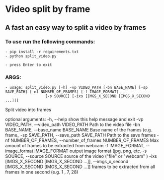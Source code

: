 # Video split by frame
## A fast an easy way to split a video by frames

### To use run the following commands:
    - pip install -r requirements.txt
    - python split_video.py
    
    - press Enter to exit

### ARGS:
    - usage: split_video.py [-h] -vp VIDEO_PATH [-bn BASE_NAME] [-sp SAVE_PATH] [-nf NUMBER_OF_FRAMES] [-f IMAGE_FORMAT]
                      [-s SOURCE] [-ixs [IMGS_X_SECOND [IMGS_X_SECOND ...]]]

Split video into frames

optional arguments:
    -h, --help            show this help message and exit
    -vp VIDEO_PATH, --video_path VIDEO_PATH
                        <Required> Path to the video file
    -bn BASE_NAME, --base_name BASE_NAME
                        Base name of the frames (e.g. frame_
    -sp SAVE_PATH, --save_path SAVE_PATH
                        Path to the save frames
    -nf NUMBER_OF_FRAMES, --number_of_frames NUMBER_OF_FRAMES
                        Max amount of frames to be extracted from webcam
    -f IMAGE_FORMAT, --image_format IMAGE_FORMAT
                        output image format (jpg, png, etc.
    -s SOURCE, --source SOURCE
                        source of the video ("file" or "webcam" )
    -ixs [IMGS_X_SECOND [IMGS_X_SECOND ...]], --imgs_x_second [IMGS_X_SECOND [IMGS_X_SECOND ...]]
                        frames to be extracted from all frames in one second (e.g. 1 , 7, 28)
